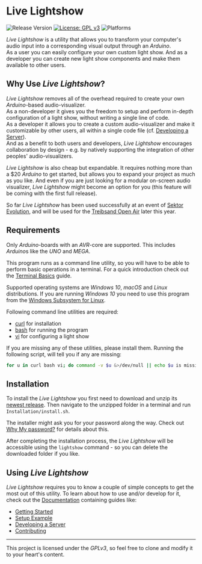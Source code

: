 # Live Lightshow
![Release Version](https://img.shields.io/badge/release-v0.1.1-red.svg) [![License: GPL v3](https://img.shields.io/badge/License-GPLv3-blue.svg)](https://www.gnu.org/licenses/gpl-3.0) ![Platforms](https://img.shields.io/badge/platform-macOS%20%7C%20Linux%20%7C%20Windows%2010-lightgrey.svg)

_Live Lightshow_ is a utility that allows you to transform your computer's audio input into a corresponding visual output through an _Arduino_.  
As a user you can easily configure your own custom light show. And as a developer you can create new light show components and make them available to other users.

## Why Use _Live Lightshow_?

_Live Lightshow_ removes all of the overhead required to create your own _Arduino_-based audio-visualizer.  
As a non-developer it gives you the freedom to setup and perform in-depth configuration of a light show, without writing a single line of code.  
As a developer it allows you to create a custom audio-visualizer and make it customizable by other users, all within a single code file (cf. [Developing a Server](Documentation/Developer/2.%20Developing%20a%20Server.md)).  
And as a benefit to both users and developers, _Live Lightshow_ encourages collaboration by design - e.g. by natively supporting the integration of other peoples' audio-visualizers.

_Live Lightshow_ is also cheap but expandable. It requires nothing more than a $20 _Arduino_ to get started, but allows you to expand your project as much as you like. And even if you are just looking for a modular on-screen audio visualizer, _Live Lightshow_ might become an option for you (this feature will be coming with the first full release).

So far _Live Lightshow_ has been used successfully at an event of [Sektor Evolution](https://www.facebook.com/events/456772748390695/), and will be used for the [Treibsand Open Air](https://www.facebook.com/Treibsand-Freiland-Open-Air-163226903787990/) later this year.

## Requirements

Only *Arduino*-boards with an *AVR*-core are supported. This includes *Arduino*s like the _UNO_ and _MEGA_.

This program runs as a command line utility, so you will have to be able to perform basic operations in a terminal. For a quick introduction check out the [Terminal Basics](Documentation/User/1.%20Terminal%20Basics.md) guide.

Supported operating systems are _Windows 10_, _macOS_ and _Linux_ distributions. If you are running _Windows 10_ you need to use this program from the [Windows Subsystem for Linux](https://docs.microsoft.com/en-us/windows/wsl/install-win10).

Following command line utilities are required:
* [curl](https://curl.haxx.se/dlwiz/?type=bin) for installation
* [bash](https://www.gnu.org/software/bash/) for running the program
* [vi](https://www.vim.org/download.php) for configuring a light show

If you are missing any of these utilities, please install them. Running the following script, will tell you if any are missing:  

```bash
for u in curl bash vi; do command -v $u &>/dev/null || echo $u is missing; done
```

## Installation
To install the _Live Lightshow_ you first need to download and unzip its [newest release](https://github.com/marcusrossel/live-lightshow/releases/tag/v0.1-alpha). Then navigate to the unzipped folder in a terminal and run `Installation/install.sh`.

The installer might ask you for your password along the way. Check out [Why My password?](Documentation/User/A.%20Why%20My%20Password%3F.md) for details about this.

After completing the installation process, the _Live Lightshow_ will be accessible using the `lightshow` command - so you can delete the downloaded folder if you like.


## Using _Live Lightshow_

_Live Lightshow_ requires you to know a couple of simple concepts to get the most out of this utility. To learn about how to use and/or develop for it, check out the [Documentation](Documentation) containing guides like:

* [Getting Started](Documentation/User/2.%20Getting%20Started.md)
* [Setup Example](Documentation/User/4.%20Setup%20Example.md)
* [Developing a Server](Documentation/Developer/2.%20Developing%20a%20Server.md)
* [Contributing](Documentation/Developer/5.%20Contributing.md)

---

This project is licensed under the _GPLv3_, so feel free to clone and modify it to your heart's content.
